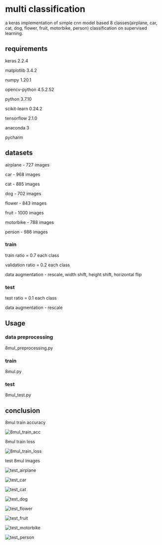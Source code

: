 # multi classification

a keras implementation of simple cnn model based 8 classes(airplane, car, cat, dog, flower, fruit, motorbike, person) classification on supervised learning.

## requirements

keras 2.2.4

matplotlib 3.4.2

numpy 1.20.1

opencv-python 4.5.2.52

python 3.7.10

scikit-learn 0.24.2

tensorflow 2.1.0

anaconda 3

pycharm

## datasets

airplane - 727 images

car - 968 images

cat - 885 images

dog - 702 images

flower - 843 images

fruit - 1000 images

motorbike - 788 images

person - 986 images

### train

train ratio = 0.7 each class

validation ratio = 0.2 each class

data augmentation - rescale, width shift, height shift, horizontal flip

### test

test ratio = 0.1 each class

data augmentation - rescale

## Usage

### data preprocessing

8mul_preprocessing.py

### train

8mul.py

### test

8mul_test.py

## conclusion

8mul train accuracy

![8mul_train_acc](https://user-images.githubusercontent.com/62055003/120117123-a6241500-c1c6-11eb-98ef-e4127abf56ef.png)

8mul train loss

![8mul_train_loss](https://user-images.githubusercontent.com/62055003/120117142-ba681200-c1c6-11eb-91e7-b3e8e88573ec.png)

test 8mul images

![test_airplane](https://user-images.githubusercontent.com/62055003/120117150-ca7ff180-c1c6-11eb-9862-6724c5a8f4a1.png)

![test_car](https://user-images.githubusercontent.com/62055003/120117153-ce137880-c1c6-11eb-9573-9d6f81d4fb6a.png)

![test_cat](https://user-images.githubusercontent.com/62055003/120117155-d10e6900-c1c6-11eb-8dae-a9c39af4d736.png)

![test_dog](https://user-images.githubusercontent.com/62055003/120117163-d4a1f000-c1c6-11eb-8eba-c26187a70020.png)

![test_flower](https://user-images.githubusercontent.com/62055003/120117172-d7044a00-c1c6-11eb-89ef-67913d415f0e.png)

![test_fruit](https://user-images.githubusercontent.com/62055003/120117174-d966a400-c1c6-11eb-8e96-9ff34b16c7df.png)

![test_motorbike](https://user-images.githubusercontent.com/62055003/120117176-db306780-c1c6-11eb-8ffd-b90f90b79163.png)

![test_person](https://user-images.githubusercontent.com/62055003/120117177-dcfa2b00-c1c6-11eb-9652-c0b7f66e9de3.png)

